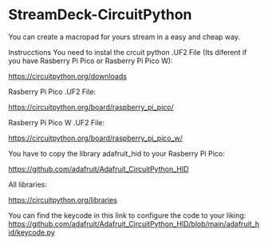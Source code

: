 # StreamDeck-CircuitPython
You can create a macropad for yours stream in a easy and cheap way.

Instrucctions
You need to instal the crcuit python .UF2 File (Its diferent if you have Rasberry Pi Pico or Rasberry Pi Pico W):

https://circuitpython.org/downloads

Rasberry Pi Pico .UF2 File:

https://circuitpython.org/board/raspberry_pi_pico/

Rasberry Pi Pico W .UF2 File:

https://circuitpython.org/board/raspberry_pi_pico_w/

You have to copy the library  adafruit_hid to your Rasberry Pi Pico:

https://github.com/adafruit/Adafruit_CircuitPython_HID

All libraries:

https://circuitpython.org/libraries

You can find the keycode in this link to configure the code to your liking:
https://github.com/adafruit/Adafruit_CircuitPython_HID/blob/main/adafruit_hid/keycode.py

